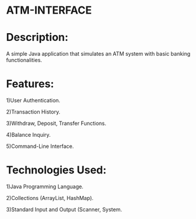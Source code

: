 # ATM-INTERFACE
# Description:
A simple Java application that simulates an ATM system with basic banking functionalities.

# Features:
1)User Authentication.

2)Transaction History.

3)Withdraw, Deposit, Transfer Functions.

4)Balance Inquiry.

5)Command-Line Interface.

# Technologies Used:
1)Java Programming Language.

2)Collections (ArrayList, HashMap).

3)Standard Input and Output (Scanner, System.
